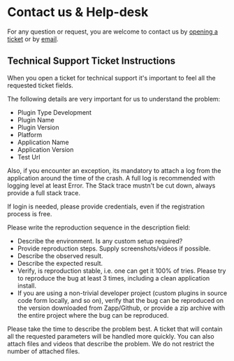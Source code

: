 # Contact us & Help-desk

For any question or request, you are welcome to contact us by [opening a ticket](https://applicaster.atlassian.net/servicedesk/customer/portal/2) or by [email](mailto:dev-rel@applicaster.com).


## Technical Support Ticket Instructions

When you open a ticket for technical support it's important to feel all the requested ticket fields.

The following details are very important for us to understand the problem:

* Plugin Type Development
* Plugin Name
* Plugin Version
* Platform
* Application Name
* Application Version
* Test Url

Also, if you encounter an exception, its mandatory to attach a log from the application around the time of the crash. A full log is recommended with logging level at least Error. The Stack trace mustn't be cut down, always provide a full stack trace.

If login is needed, please provide credentials, even if the registration process is free.

Please write the reproduction sequence in the description field:

* Describe the environment. Is any custom setup required?
* Provide reproduction steps. Supply screenshots/videos if possible.
* Describe the observed result.
* Describe the expected result.
* Verify, is reproduction stable, i.e. one can get it 100% of tries. Please try to reproduce the bug at least 3 times, including a clean application install.
* If you are using a non-trivial developer project (custom plugins in source code form locally, and so on), verify that the bug can be reproduced on the version downloaded from Zapp/Github, or provide a zip archive with the entire project where the bug can be reproduced.

Please take the time to describe the problem best. A ticket that will contain all the requested parameters will be handled more quickly. You can also attach files and videos that describe the problem. We do not restrict the number of attached files.